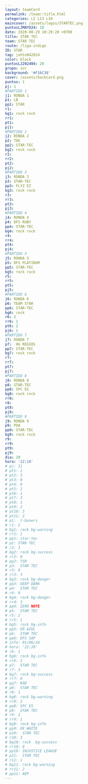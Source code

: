 ```yaml
---
layout: teamCard
permalink: /team/:title.html
categories: LI LI3 LI8 
maincover: /assets/logos/STARTEC.png
puntosLJMAYO24: 18
date: 2020-08-29 10:29:20 +0700
title: STAR TEC
team: STAR TEC
route: /liga-indigo
ID: STAR
tag: johto042024
color: black
puntosLJ202404: 20
grupo: sur
background: '#F16C38'
cover: /assets/backCard.png
puntos: 1
pj: 1
#PARTIDO 1
j1: RONDA 1
p1: LB
pp1: STAR
r1: 
bg1: rock rock
rr1: 
pt1: 
pj1: 
#PARTIDO 2
j2: RONDA 2
p2: TAE
pp2: STAR-TEC
bg2: rock rock
r2: 
rr2: 
pt2: 
pj2: 
#PARTIDO 3
j3: RONDA 3
p3: STAR-TEC
pp3: FLYZ EZ
bg3: rock rock
r3: 
rr3: 
pt3: 
pj3: 
#PARTIDO 4
j4: RONDA 4
p4: DFS RUBY
pp4: STAR-TEC
bg4: rock rock
r4: 
rr4: 
pt4: 
pj4: 
#PARTIDO 5
j5: RONDA 5
p5: DFS PLATINUM
pp5: STAR-TEC
bg5: rock rock
r5: 
rr5: 
pt5: 
pj5:  
#PARTIDO 6
j6: RONDA 6
p6: TEAM STAR
pp6: STAR-TEC
bg6: rock 
r6: 2
rr6: 1
pt6: 2
pj6: 1
#PARTIDO 7
j7: RONDA 7
p7:  HG REGIOS
pp7: STAR-TEC
bg7: rock rock
r7: 
rr7: 
pt7: 
pj7: 
#PARTIDO 8
j8: RONDA 8
p8: STAR-TEC
pp8: SPC ES
bg8: rock rock
rr8: 
r8: 
pt8: 
pj8: 
#PARTIDO 9
j9: RONDA 9
p9: POA
pp9: STAR-TEC
bg9: rock rock
r9: 
rr9:
pt9: 
pj9: 
dia: 29
hora: '22:10'
# pj: 11
# pt1: 1
# pt2: 3
# pt3: 0
# pt4: 0
# pt5: 2
# pt6: 1
# pt7: 3
# pt8: 1
# pt9: 2
# pt10: 3
# pt11: 2
# p1:  t-boners
# r1: 2
# bg1: rock bg-warning
# rr1: 1
# pp1: star-tec
# p2: STAR TEC
# r2: 3
# bg2: rock bg-success
# rr2: 0
# pp2: TSR
# p3:  STAR TEC
# r3: 0
# rr3: 3
# bg3: rock bg-danger
# pp3: DEEP DARK
# p4:  STAR TEC
# r4: 0
# bg4: rock bg-danger
# rr4: 3
# pp4: ZERO NOTE
# p5:  STAR TEC
# r5: 2
# rr5: 1
# bg5: rock bg-info
# pp5: ER AZUL
# p6:  STAR TEC
# pp6: DFS SAP
# info: 01/06/24
# hora: '22:20'
# r6: 1
# bg6: rock bg-info
# rr6: 2
# p7:  STAR TEC
# r7: 3
# bg7: rock bg-success
# rr7: 0
# pp7: KOD
# p8:  STAR TEC
# r8: 1
# bg8: rock bg-warning
# rr8: 2
# pp8: SPC ES
# p9:  STAR TEC
# r9: 2
# rr9: 1
# bg9: rock bg-info
# pp9: EK WHITE
# p10:  STAR TEC
# r10: 3
# bg10: rock  bg-success
# rr10: 0
# pp10: INJUSTICE LEAGUE
# p11:  STAR TEC
# r11: 1
# bg11: rock bg-warning
# rr11: 2
# pp11: AEP
---
```



